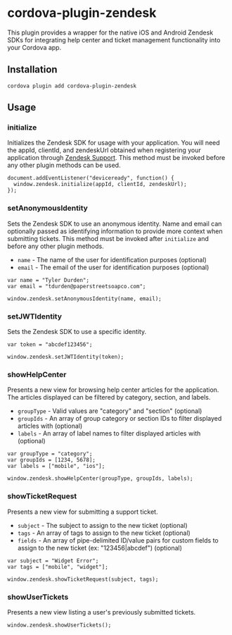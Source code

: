 # cordova-plugin-zendesk
This plugin provides a wrapper for the native iOS and Android Zendesk SDKs for integrating help center and ticket management functionality into your Cordova app.

## Installation
`cordova plugin add cordova-plugin-zendesk`

## Usage

### initialize
Initializes the Zendesk SDK for usage with your application. You will need the appId, clientId, and zendeskUrl obtained when registering your application through [Zendesk Support](https://support.zendesk.com/hc/en-us/articles/204256073#topic_v4n_vgt_cq). This method must be invoked before any other plugin methods can be used.

```
document.addEventListener("deviceready", function() {
  window.zendesk.initialize(appId, clientId, zendeskUrl);
});
```

### setAnonymousIdentity
Sets the Zendesk SDK to use an anonymous identity. Name and email can optionally passed as identifying information to provide more context when submitting tickets. This method must be invoked after `initialize` and before any other plugin methods.

* `name` - The name of the user for identification purposes (optional)
* `email` - The email of the user for identification purposes (optional)

```
var name = "Tyler Durden";
var email = "tdurden@paperstreetsoapco.com";

window.zendesk.setAnonymousIdentity(name, email);
```

### setJWTIdentity
Sets the Zendesk SDK to use a specific identity.

```
var token = "abcdef123456";

window.zendesk.setJWTIdentity(token);
```

### showHelpCenter
Presents a new view for browsing help center articles for the application. The articles displayed can be filtered by category, section, and labels.

* `groupType` - Valid values are "category" and "section" (optional)
* `groupIds` - An array of group category or section IDs to filter displayed articles with (optional)
* `labels` - An array of label names to filter displayed articles with (optional)

```
var groupType = "category";
var groupIds = [1234, 5678];
var labels = ["mobile", "ios"];

window.zendesk.showHelpCenter(groupType, groupIds, labels);
```

### showTicketRequest
Presents a new view for submitting a support ticket.

* `subject` - The subject to assign to the new ticket (optional)
* `tags` - An array of tags to assign to the new ticket (optional)
* `fields` - An array of pipe-delimited ID/value pairs for custom fields to assign to the new ticket (ex: "123456|abcdef") (optional)

```
var subject = "Widget Error";
var tags = ["mobile", "widget"];

window.zendesk.showTicketRequest(subject, tags);
```

### showUserTickets
Presents a new view listing a user's previously submitted tickets.

```
window.zendesk.showUserTickets();
```
